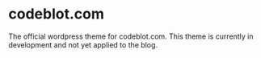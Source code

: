 # codeblot.com
The official wordpress theme for codeblot.com. This theme is currently in development and not yet applied to the blog.
